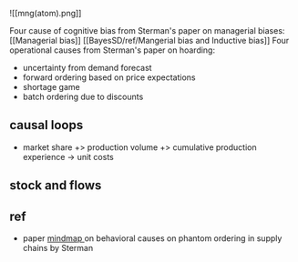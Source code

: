 ![[mng(atom).png]]


Four cause of cognitive bias from Sterman's paper on managerial biases: [[Managerial bias]]
[[BayesSD/ref/Mangerial bias and Inductive bias]]
Four operational causes from Sterman's paper on hoarding:
- uncertainty from demand forecast
- forward ordering based on price expectations
- shortage game
- batch ordering due to discounts


## causal loops
- market share +> production volume +> cumulative production experience -> unit costs

## stock and flows


## ref
- paper [mindmap ](marginnote3app://note/08929EF5-2DE8-4EC5-9E67-C92D4A3FDE93) on behavioral causes on phantom ordering in supply chains by Sterman
